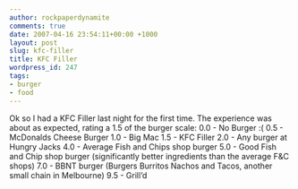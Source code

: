 ```yaml
---
author: rockpaperdynamite
comments: true
date: 2007-04-16 23:54:11+00:00 +1000
layout: post
slug: kfc-filler
title: KFC Filler
wordpress_id: 247
tags:
- burger
- food
---
```


Ok so I had a KFC Filler last night for the first time. The experience was about as expected, rating a 1.5 of the burger scale:
0.0 - No Burger :(
0.5 - McDonalds Cheese Burger
1.0 - Big Mac
1.5 - KFC Filler
2.0 - Any burger at Hungry Jacks
4.0 - Average Fish and Chips shop burger
5.0 - Good Fish and Chip shop burger (significantly better ingredients than the average F&C shops)
7.0 - BBNT burger (Burgers Burritos Nachos and Tacos, another small chain in Melbourne)
9.5 - Grill’d
